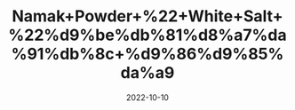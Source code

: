 ---
title: 'Namak+Powder+%22+White+Salt+%22%d9%be%db%81%d8%a7%da%91%db%8c+%d9%86%d9%85%da%a9'
date: '2022-10-10' 
metatag: '' 
inventory: '0' 
draft: false 
# meta description 
shortDescripton: 'White+salt+or+table+salt+is+generally+iodized.+That+means+it+is+fortified+with+iodine+to+overcome+the+deficiency+of+this+common+nutrient+important+for%ef%bf%bdpreventing+diseases+like+goitre+and+thyroid.'
description: 'Powder+Form'
longdescription: ''
featured: True
# product Price
price: '40.0'
# Product Short Description
shortDescription: 'White+salt+or+table+salt+is+generally+iodized.+That+means+it+is+fortified+with+iodine+to+overcome+the+deficiency+of+this+common+nutrient+important+for%ef%bf%bdpreventing+diseases+like+goitre+and+thyroid.'
productID: '1DC1BBA5-5524-ED11-9968-005056B3A416'
type: 'products'
category: 'Powder+Form' 
thumnailproduct: 'https://eraconnect.blob.core.windows.net/product-images/aminsaddiquidawakhana/1DC1BBA5-5524-ED11-9968-005056B3A416.webp' 
images:
  - image: 'https://eraconnect.blob.core.windows.net/product-images/aminsaddiquidawakhana/1DC1BBA5-5524-ED11-9968-005056B3A416.webp'  
Variants:
---